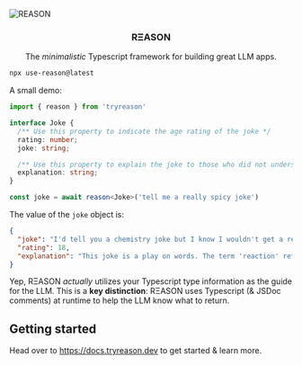 ![REASON](https://tryreason.b-cdn.net/icon2.webp)

<h3 align="center">RΞASON</h3>
<p align="center">
  The <i>minimalistic</i> Typescript framework for building great LLM apps.
</p>

```bash
npx use-reason@latest
```
A small demo:
```ts
import { reason } from 'tryreason'

interface Joke {
  /** Use this property to indicate the age rating of the joke */
  rating: number;
  joke: string;

  /** Use this property to explain the joke to those who did not understood it */
  explanation: string;
}

const joke = await reason<Joke>('tell me a really spicy joke')
```
The value of the `joke` object is:
```json
{
  "joke": "I'd tell you a chemistry joke but I know I wouldn't get a reaction.",
  "rating": 18,
  "explanation": "This joke is a play on words. The term 'reaction' refers to both a chemical process and a response from someone. The humor comes from the double meaning, implying that the joke might not be funny enough to elicit a response."
}
```

Yep, RΞASON *actually* utilizes your Typescript type information as the guide for the LLM. This is a **key distinction**: RΞASON uses Typescript (& JSDoc comments) at runtime to help the LLM know what to return.

## Getting started
Head over to https://docs.tryreason.dev to get started & learn more.
